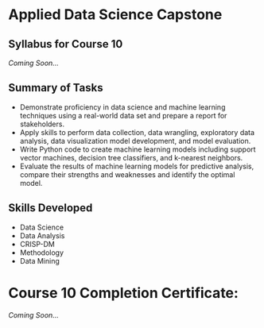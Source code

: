 # Applied Data Science Capstone
## Syllabus for Course 10
*Coming Soon...*
## Summary of Tasks
- Demonstrate proficiency in data science and machine learning techniques using a real-world data set and prepare a report for stakeholders.
- Apply skills to perform data collection, data wrangling, exploratory data analysis, data visualization model development, and model evaluation.
- Write Python code to create machine learning models including support vector machines, decision tree classifiers, and k-nearest neighbors.
- Evaluate the results of machine learning models for predictive analysis, compare their strengths and weaknesses and identify the optimal model.
## Skills Developed
- Data Science
- Data Analysis
- CRISP-DM
- Methodology
- Data Mining
# Course 10 Completion Certificate:
*Coming Soon...*

